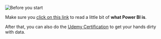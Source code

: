 ![Before you start](https://user-images.githubusercontent.com/47669890/59113407-8a087880-890a-11e9-87a0-274bf0f424f4.PNG)


Make sure you [click on this link](https://docs.microsoft.com/en-us/power-bi/guided-learning/gettingstarted) to read a little bit of **what Power BI is**.

After that, you can also do the [Udemy Certification](UdemyCertification.md) to get your hands dirty with data.

